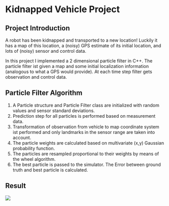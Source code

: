 # Kidnapped Vehicle Project


[//]: # (Image References)
[image1]: ./Docs/pf.jpg



## Project Introduction

A robot has been kidnapped and transported to a new location! Luckily it has a map of this location, a (noisy) GPS estimate of its initial location, and lots of (noisy) sensor and control data.

In this project I implemented a 2 dimensional particle filter in C++. The particle filter ist given a map and some initial localization information (analogous to what a GPS would provide). At each time step filter gets observation and control data.

## Particle Filter Algorithm

1. A Particle structure and Particle Filter class are initialized with random values and sensor standard deviations.
2. Prediction step for all particles is performed based on measurement data.
3. Transformation of observation from vehicle to map coordinate system ist performed and only landmarks in the sensor range are taken into account.
4. The particle weights are calculated based on multivariate (x,y) Gaussian probability function.
5. The particles are resampled proportional to their weights by means of the wheel algorithm.
6. The best particle is passed to the simulator. The Error between ground truth and best particle is calculated.

## Result
![][image1]





